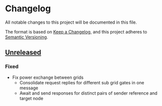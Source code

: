 # Changelog
All notable changes to this project will be documented in this file.

The format is based on [Keep a Changelog](https://keepachangelog.com/en/1.0.0/),
and this project adheres to [Semantic Versioning](https://semver.org/spec/v2.0.0.html).

## [Unreleased]
### Fixed
- Fix power exchange between grids
  - Consolidate request replies for different sub grid gates in one message
  - Await and send responses for distinct pairs of sender reference and target node

[Unreleased]: https://github.com/ie3-institute/simona
